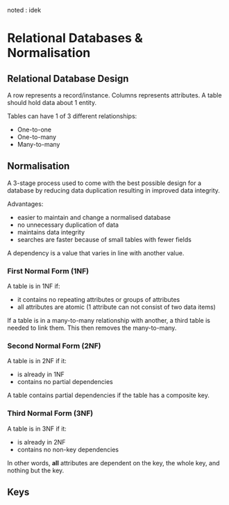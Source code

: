 noted : idek

# Relational Databases & Normalisation

## Relational Database Design

A row represents a record/instance.
Columns represents attributes.
A table should hold data about 1 entity.  

Tables can have 1 of 3 different relationships:

- One-to-one
- One-to-many
- Many-to-many

## Normalisation

A 3-stage process used to come with the best possible design for a database by reducing data duplication resulting in improved data integrity.

Advantages:
-   easier to maintain and change a normalised database
-   no unnecessary duplication of data
-   maintains data integrity
-   searches are faster because of small tables with fewer fields

A dependency is a value that varies in line with another value.

### First Normal Form (1NF)

A table is in 1NF if:

-   it contains no repeating attributes or groups of attributes
-   all attributes are atomic (1 attribute can not consist of two data items)

If a table is in a many-to-many relationship with another, a third table is needed to link them. This then removes the many-to-many.

### Second Normal Form (2NF)

A table is in 2NF if it:

-   is already in 1NF
-   contains no partial dependencies

A table contains partial dependencies if the table has a composite key.

### Third Normal Form (3NF)

A table is in 3NF if it:

-   is already in 2NF
-   contains no non-key dependencies

In other words, **all** attributes are dependent on the key, the whole key, and nothing but the key.

## Keys




